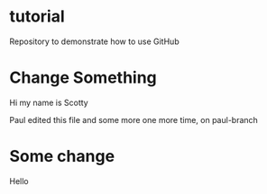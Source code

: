 # tutorial
Repository to demonstrate how to use GitHub

# Change Something
Hi my name is Scotty

Paul edited this file
and some more
one more time, on paul-branch
# Some change
Hello
